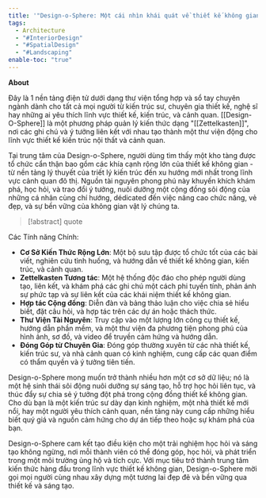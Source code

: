 ```yaml
---
title: '"Design-o-Sphere: Một cái nhìn khái quát về thiết kế không gian"'
tags:
  - Architecture
  - "#InteriorDesign"
  - "#SpatialDesign"
  - "#Landscaping"
enable-toc: "true"
---
```

**About**

Đây là 1 nền tảng điện tử dưới dạng thư viện tổng hợp và sổ tay chuyên ngành dành cho tất cả mọi người từ kiến trúc sư, chuyên gia thiết kế, nghệ sĩ hay những ai yêu thích  lĩnh vực thiết kế, kiến trúc, và cảnh quan. [[Design-O-Sphere]] là một phương pháp quản lý kiến thức dạng "[[Zettelkasten]]", nơi các ghi chú và ý tưởng liên kết với nhau tạo thành một thư viện động cho lĩnh vực thiết kế kiến trúc nội thất và cảnh quan.

Tại trung tâm của Design-o-Sphere, người dùng tìm thấy một kho tàng được tổ chức cẩn thận bao gồm các khía cạnh rộng lớn của thiết kế không gian - từ nền tảng lý thuyết của triết lý kiến trúc đến xu hướng mới nhất trong lĩnh vực cảnh quan đô thị. Nguồn tài nguyên phong phú này khuyến khích khám phá, học hỏi, và trao đổi ý tưởng, nuôi dưỡng một cộng đồng sôi động của những cá nhân cùng chí hướng, dédicated đến việc nâng cao chức năng, vẻ đẹp, và sự bền vững của không gian vật lý chúng ta.

> [!abstract] quote



Các Tính năng Chính:
- **Cơ Sở Kiến Thức Rộng Lớn**: Một bộ sưu tập được tổ chức tốt của các bài viết, nghiên cứu tình huống, và hướng dẫn về thiết kế không gian, kiến trúc, và cảnh quan.
- **Zettelkasten Tương tác**: Một hệ thống độc đáo cho phép người dùng tạo, liên kết, và khám phá các ghi chú một cách phi tuyến tính, phản ánh sự phức tạp và sự liên kết của các khái niệm thiết kế không gian.
- **Hợp tác Cộng đồng**: Diễn đàn và bảng thảo luận cho việc chia sẻ hiểu biết, đặt câu hỏi, và hợp tác trên các dự án hoặc thách thức.
- **Thư Viện Tài Nguyên**: Truy cập vào một lượng lớn công cụ thiết kế, hướng dẫn phần mềm, và một thư viện đa phương tiện phong phú của hình ảnh, sơ đồ, và video để truyền cảm hứng và hướng dẫn.
- **Đóng Góp từ Chuyên Gia**: Đóng góp thường xuyên từ các nhà thiết kế, kiến trúc sư, và nhà cảnh quan có kinh nghiệm, cung cấp các quan điểm có thẩm quyền và ý tưởng tiên tiến.

Design-o-Sphere mong muốn trở thành nhiều hơn một cơ sở dữ liệu; nó là một hệ sinh thái sôi động nuôi dưỡng sự sáng tạo, hỗ trợ học hỏi liên tục, và thúc đẩy sự chia sẻ ý tưởng đột phá trong cộng đồng thiết kế không gian. Cho dù bạn
là một kiến trúc sư dày dạn kinh nghiệm, một nhà thiết kế mới nổi, hay một người yêu thích cảnh quan, nền tảng này cung cấp những hiểu biết quý giá và nguồn cảm hứng cho dự án tiếp theo hoặc sự khám phá của bạn.

Design-o-Sphere cam kết tạo điều kiện cho một trải nghiệm học hỏi và sáng tạo không ngừng, nơi mỗi thành viên có thể đóng góp, học hỏi, và phát triển trong một môi trường ủng hộ và tích cực. Với mục tiêu trở thành trung tâm kiến thức hàng đầu trong lĩnh vực thiết kế không gian, Design-o-Sphere mời gọi mọi người cùng nhau xây dựng một tương lai đẹp đẽ và bền vững qua thiết kế và sáng tạo.
  

